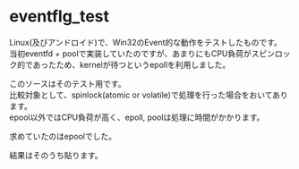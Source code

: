 # eventflg_test
Linux(及びアンドロイド)で、Win32のEvent的な動作をテストしたものです。  
当初eventfd + poolで実装していたのですが、あまりにもCPU負荷がスピンロック的であったため、kernelが待つというepollを利用しました。  

このソースはそのテスト用です。  
比較対象として、spinlock(atomic or volatile)で処理を行った場合をおいてあります。  
epool以外ではCPU負荷が高く、epoll, poolは処理に時間がかかります。  

求めていたのはepoolでした。  

結果はそのうち貼ります。  

